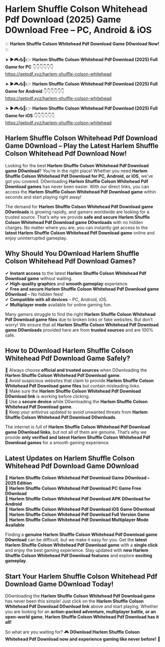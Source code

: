 # Harlem Shuffle Colson Whitehead Pdf Download (2025) Game D0wnload Free – PC, Android & iOS

💥 **Harlem Shuffle Colson Whitehead Pdf Download Game D0wnload Now!** 💥  

➤ ►🎮📥📱👉 **Harlem Shuffle Colson Whitehead Pdf Download (2025) Full Game for PC** 👇👇👇👇👇👇  
https://getpdf.xyz/harlem-shuffle-colson-whitehead  

➤ ►🎮📥📱👉 **Harlem Shuffle Colson Whitehead Pdf Download (2025) Full Game for Android** 👇👇👇👇👇👇  
https://getpdf.xyz/harlem-shuffle-colson-whitehead  

➤ ►🎮📥📱👉 **Harlem Shuffle Colson Whitehead Pdf Download (2025) Full Game for iOS** 👇👇👇👇👇👇  
https://getpdf.xyz/harlem-shuffle-colson-whitehead  

## Harlem Shuffle Colson Whitehead Pdf Download Game D0wnload – Play the Latest Harlem Shuffle Colson Whitehead Pdf Download Now!

Looking for the best **Harlem Shuffle Colson Whitehead Pdf Download game D0wnload**? You’re in the right place! Whether you need **Harlem Shuffle Colson Whitehead Pdf Download for PC, Android, or iOS**, we’ve got you covered. D0wnloading **Harlem Shuffle Colson Whitehead Pdf Download games** has never been easier. With our direct links, you can access the **Harlem Shuffle Colson Whitehead Pdf Download game** within seconds and start playing right away!  

The demand for **Harlem Shuffle Colson Whitehead Pdf Download game D0wnloads** is growing rapidly, and gamers worldwide are looking for a trusted source. That’s why we provide **safe and secure Harlem Shuffle Colson Whitehead Pdf Download game D0wnloads** with no hidden charges. No matter where you are, you can instantly get access to the **latest Harlem Shuffle Colson Whitehead Pdf Download game** online and enjoy uninterrupted gameplay.  

## **Why Should You D0wnload Harlem Shuffle Colson Whitehead Pdf Download Games?**  

✔ **Instant access** to the latest **Harlem Shuffle Colson Whitehead Pdf Download game** without waiting.  
✔ **High-quality graphics** and **smooth gameplay** experience.  
✔ **Free and secure Harlem Shuffle Colson Whitehead Pdf Download game D0wnload** – No hidden fees!  
✔ **Compatible with all devices** – PC, Android, iOS.  
✔ **Multiplayer mode** available for online gaming fun.  

Many gamers struggle to find the right **Harlem Shuffle Colson Whitehead Pdf Download game files** due to broken links or fake websites. But don’t worry! We ensure that all **Harlem Shuffle Colson Whitehead Pdf Download game D0wnloads** provided here are from **trusted sources** and are 100% safe.  

## **How to D0wnload Harlem Shuffle Colson Whitehead Pdf Download Game Safely?**  

📌 Always choose **official and trusted sources** when D0wnloading the **Harlem Shuffle Colson Whitehead Pdf Download game**.  
📌 Avoid suspicious websites that claim to provide **Harlem Shuffle Colson Whitehead Pdf Download game files** but contain misleading links.  
📌 Make sure the **Harlem Shuffle Colson Whitehead Pdf Download D0wnload link** is working before clicking.  
📌 Use a **secure device** while D0wnloading the **Harlem Shuffle Colson Whitehead Pdf Download game**.  
📌 Keep your antivirus updated to avoid unwanted threats from **Harlem Shuffle Colson Whitehead Pdf Download D0wnloads**.  

The internet is full of **Harlem Shuffle Colson Whitehead Pdf Download game D0wnload links**, but not all of them are genuine. That’s why we provide **only verified and latest Harlem Shuffle Colson Whitehead Pdf Download games** for a smooth gaming experience.  

## **Latest Updates on Harlem Shuffle Colson Whitehead Pdf Download Game D0wnload**  

🔹 **Harlem Shuffle Colson Whitehead Pdf Download Game D0wnload – 2025 Edition**  
🔹 **Harlem Shuffle Colson Whitehead Pdf Download PC Game Free D0wnload**  
🔹 **Harlem Shuffle Colson Whitehead Pdf Download APK D0wnload for Android**  
🔹 **Harlem Shuffle Colson Whitehead Pdf Download iOS Game D0wnload**  
🔹 **Harlem Shuffle Colson Whitehead Pdf Download Full Version Game**  
🔹 **Harlem Shuffle Colson Whitehead Pdf Download Multiplayer Mode Available**  

Finding a **genuine Harlem Shuffle Colson Whitehead Pdf Download game D0wnload** can be difficult, but we make it easy for you. Get the **latest Harlem Shuffle Colson Whitehead Pdf Download game** with a **single click** and enjoy the best gaming experience. Stay updated with **new Harlem Shuffle Colson Whitehead Pdf Download features** and explore **exciting gameplay**.  

## **Start Your Harlem Shuffle Colson Whitehead Pdf Download Game D0wnload Today!**  

D0wnloading the **Harlem Shuffle Colson Whitehead Pdf Download game** has never been this simple! Just click on the **Harlem Shuffle Colson Whitehead Pdf Download D0wnload link** above and start playing. Whether you are looking for an **action-packed adventure, multiplayer battle, or an open-world game**, **Harlem Shuffle Colson Whitehead Pdf Download has it all!**  

So what are you waiting for? 🎮 **D0wnload Harlem Shuffle Colson Whitehead Pdf Download now and experience gaming like never before!** 🚀  